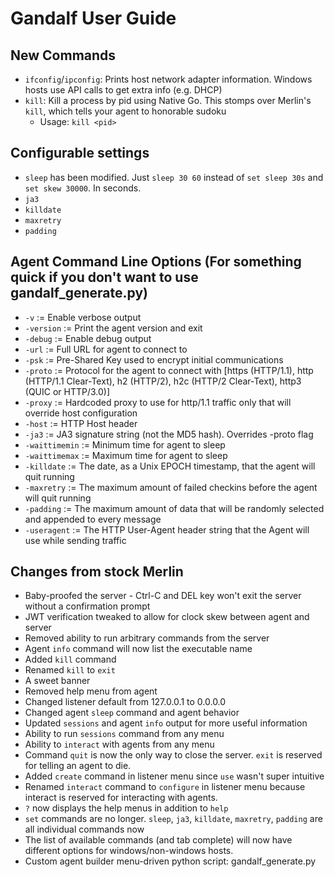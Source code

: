 # Gandalf User Guide 

## New Commands
* `ifconfig`/`ipconfig`: Prints host network adapter information. Windows hosts use API calls to get extra info (e.g. DHCP)
* `kill`: Kill a process by pid using Native Go. This stomps over Merlin's `kill`, which tells your agent to honorable sudoku
    * Usage: `kill <pid>`

## Configurable settings
* `sleep` has been modified. Just `sleep 30 60` instead of `set sleep 30s` and `set skew 30000`. In seconds.
* `ja3`
* `killdate`
* `maxretry`
* `padding`

## Agent Command Line Options (For something quick if you don't want to use gandalf_generate.py)
* `-v`           := Enable verbose output
* `-version`     := Print the agent version and exit
* `-debug`       := Enable debug output
* `-url`         := Full URL for agent to connect to
* `-psk`         := Pre-Shared Key used to encrypt initial communications
* `-proto`       := Protocol for the agent to connect with [https (HTTP/1.1), http (HTTP/1.1 Clear-Text), h2 (HTTP/2), h2c (HTTP/2 Clear-Text), http3 (QUIC or HTTP/3.0)]
* `-proxy`       := Hardcoded proxy to use for http/1.1 traffic only that will override host configuration
* `-host`        := HTTP Host header
* `-ja3`         := JA3 signature string (not the MD5 hash). Overrides -proto flag
* `-waittimemin` := Minimum time for agent to sleep
* `-waittimemax` := Maximum time for agent to sleep
* `-killdate`    := The date, as a Unix EPOCH timestamp, that the agent will quit running
* `-maxretry`    := The maximum amount of failed checkins before the agent will quit running
* `-padding`     := The maximum amount of data that will be randomly selected and appended to every message
* `-useragent`   := The HTTP User-Agent header string that the Agent will use while sending traffic

## Changes from stock Merlin
* Baby-proofed the server - Ctrl-C and DEL key won't exit the server without a confirmation prompt
* JWT verification tweaked to allow for clock skew between agent and server
* Removed ability to run arbitrary commands from the server
* Agent `info` command will now list the executable name
* Added `kill` command
* Renamed `kill` to `exit`
* A sweet banner
* Removed help menu from agent
* Changed listener default from 127.0.0.1 to 0.0.0.0
* Changed agent `sleep` command and agent behavior
* Updated `sessions` and agent `info` output for more useful information
* Ability to run `sessions` command from any menu
* Ability to `interact` with agents from any menu
* Command `quit` is now the only way to close the server. `exit` is reserved for telling an agent to die.
* Added `create` command in listener menu since `use` wasn't super intuitive
* Renamed `interact` command to `configure` in listener menu because interact is reserved for interacting with agents.
* `?` now displays the help menus in addition to `help`
* `set` commands are no longer. `sleep`, `ja3`, `killdate`, `maxretry`, `padding` are all individual commands now
* The list of available commands (and tab complete) will now have different options for windows/non-windows hosts.
* Custom agent builder menu-driven python script: gandalf_generate.py
